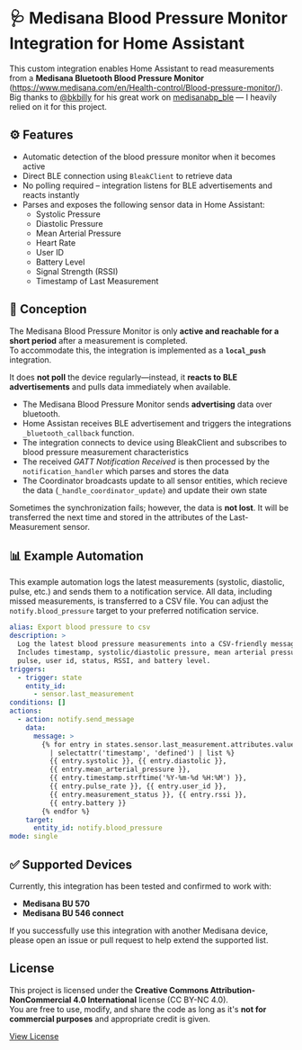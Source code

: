 # 🩺 Medisana Blood Pressure Monitor Integration for Home Assistant

This custom integration enables Home Assistant to read measurements from a **Medisana Bluetooth Blood Pressure Monitor** (https://www.medisana.com/en/Health-control/Blood-pressure-monitor/). 
Big thanks to [@bkbilly](https://github.com/bkbilly) for his great work on [medisanabp_ble](https://github.com/bkbilly/medisanabp_ble) — I heavily relied on it for this project.

## ⚙️ Features
- Automatic detection of the blood pressure monitor when it becomes active
- Direct BLE connection using `BleakClient` to retrieve data
- No polling required – integration listens for BLE advertisements and reacts instantly
- Parses and exposes the following sensor data in Home Assistant:
  - Systolic Pressure
  - Diastolic Pressure
  - Mean Arterial Pressure
  - Heart Rate
  - User ID
  - Battery Level
  - Signal Strength (RSSI)
  - Timestamp of Last Measurement

## 🧠 Conception

The Medisana Blood Pressure Monitor is only **active and reachable for a short period** after a measurement is completed.  
To accommodate this, the integration is implemented as a **`local_push`** integration.

It does **not poll** the device regularly—instead, it **reacts to BLE advertisements** and pulls data immediately when available.

- The Medisana Blood Pressure Monitor sends **advertising** data over bluetooth.
- Home Assistan receives BLE advertisement and triggers the integrations  `_bluetooth_callback` function.
- The integration connects to device using BleakClient and subscribes to blood pressure measurement characteristics
- The received *GATT Notification Received* is then processed by the `notification_handler` which parses and stores the data
- The Coordinator broadcasts update to all sensor entities, which recieve the data (`_handle_coordinator_update`) and update their own state

Sometimes the synchronization fails; however, the data is **not lost**. 
It will be transferred the next time and stored in the attributes of the Last-Measurement sensor.

## 📊 Example Automation

This example automation logs the latest measurements (systolic, diastolic, pulse, etc.) and sends them to a notification service.
All data, including missed measurements, is transferred to a CSV file.
You can adjust the `notify.blood_pressure` target to your preferred notification service.

```yaml
alias: Export blood pressure to csv
description: >
  Log the latest blood pressure measurements into a CSV-friendly message.
  Includes timestamp, systolic/diastolic pressure, mean arterial pressure,
  pulse, user id, status, RSSI, and battery level.
triggers:
  - trigger: state
    entity_id:
      - sensor.last_measurement
conditions: []
actions:
  - action: notify.send_message
    data:
      message: >
        {% for entry in states.sensor.last_measurement.attributes.values()
          | selectattr('timestamp', 'defined') | list %}
          {{ entry.systolic }}, {{ entry.diastolic }},
          {{ entry.mean_arterial_pressure }},
          {{ entry.timestamp.strftime('%Y-%m-%d %H:%M') }},
          {{ entry.pulse_rate }}, {{ entry.user_id }},
          {{ entry.measurement_status }}, {{ entry.rssi }},
          {{ entry.battery }}
        {% endfor %}
    target:
      entity_id: notify.blood_pressure
mode: single
```
## ✅ Supported Devices

Currently, this integration has been tested and confirmed to work with:

- **Medisana BU 570**
- **Medisana BU 546 connect**

If you successfully use this integration with another Medisana device, please open an issue or pull request to help extend the supported list.

## License

This project is licensed under the **Creative Commons Attribution-NonCommercial 4.0 International** license (CC BY-NC 4.0).  
You are free to use, modify, and share the code as long as it's **not for commercial purposes** and appropriate credit is given.

[View License](https://creativecommons.org/licenses/by-nc/4.0/)
